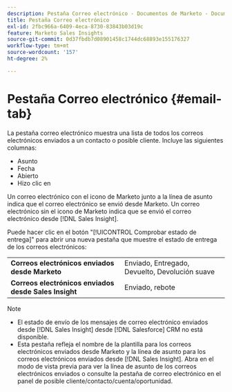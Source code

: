 ```yaml
---
description: Pestaña Correo electrónico - Documentos de Marketo - Documentación del producto
title: Pestaña Correo electrónico
exl-id: 2fbc966a-6409-4eca-8730-83843b03d19c
feature: Marketo Sales Insights
source-git-commit: 0d37fbdb7d08901458c1744dc68893e155176327
workflow-type: tm+mt
source-wordcount: '157'
ht-degree: 2%

---
```


# Pestaña Correo electrónico {#email-tab}

La pestaña correo electrónico muestra una lista de todos los correos electrónicos enviados a un contacto o posible cliente. Incluye las siguientes columnas:

* Asunto
* Fecha
* Abierto
* Hizo clic en

Un correo electrónico con el icono de Marketo junto a la línea de asunto indica que el correo electrónico se envió desde Marketo. Un correo electrónico sin el icono de Marketo indica que se envió el correo electrónico desde [!DNL Sales Insight].

Puede hacer clic en el botón &quot;[!UICONTROL Comprobar estado de entrega]&quot; para abrir una nueva pestaña que muestre el estado de entrega de los correos electrónicos:

<table> 
 <tbody>
  <tr>
   <td><strong>Correos electrónicos enviados desde Marketo</strong></td>
   <td>Enviado, Entregado, Devuelto, Devolución suave</td>
  </tr>
  <tr>
   <td><strong>Correos electrónicos enviados desde Sales Insight</strong></td>
   <td>Enviado, rebote</td>
  </tr>
 </tbody>
</table>

>[!NOTE]
>
>* El estado de envío de los mensajes de correo electrónico enviados desde [!DNL Sales Insight] desde [!DNL Salesforce] CRM no está disponible.
>* Esta pestaña refleja el nombre de la plantilla para los correos electrónicos enviados desde Marketo y la línea de asunto para los correos electrónicos enviados desde [!DNL Sales Insight]. Abra en el modo de vista previa para ver la línea de asunto de los correos electrónicos enviados o consulte la pestaña de correo electrónico en el panel de posible cliente/contacto/cuenta/oportunidad.
